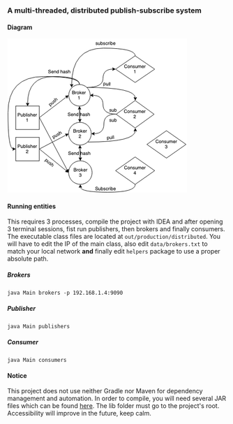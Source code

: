 ### A multi-threaded, distributed publish-subscribe system

#### Diagram

![](Skeleton.png)

#### Running entities

This requires 3 processes, compile the project with IDEA and after opening 3 terminal 
sessions, fist run publishers, then brokers and finally consumers. The executable
class files are located at `out/production/distributed`. You will have to edit
the IP of the main class, also edit `data/brokers.txt` to match your local network **and** 
finally edit `helpers` package to use a proper absolute path.

##### Brokers
`java Main brokers -p 192.168.1.4:9090`

##### Publisher
`java Main publishers`

##### Consumer
`java Main consumers`

#### Notice
This project does not use neither Gradle nor Maven for dependency management and automation.
In order to compile, you will need several JAR files which can be found <a href="https://mega.nz/#!XPJgXQTQ!ZGCqxZ8U_FbQOMcYN_34E9Te8B_K9IRCs2eE0vC64qI">here<a>.
The lib folder must go to the project's root. Accessibility will improve in the future, keep calm. 
